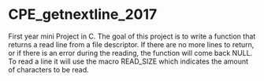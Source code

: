 # CPE_getnextline_2017
First year mini Project in C. The goal of this project is to write a function that returns a read line from a file descriptor. If there are no more lines to return, or if there is an error during the reading, the function will come back NULL. To read a line it will use the macro READ_SIZE which indicates the amount of characters to be read.
